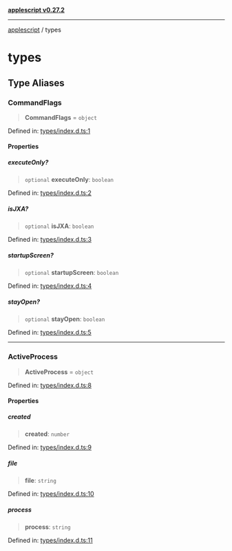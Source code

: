 [**applescript v0.27.2**](README.md)

***

[applescript](README.md) / types

# types

## Type Aliases

### CommandFlags

> **CommandFlags** = `object`

Defined in: [types/index.d.ts:1](https://github.com/geordiekorper/vscode-applescript/blob/7655876c288a9ce66472b020f2746b303dfcb25c/types/index.d.ts#L1)

#### Properties

##### executeOnly?

> `optional` **executeOnly**: `boolean`

Defined in: [types/index.d.ts:2](https://github.com/geordiekorper/vscode-applescript/blob/7655876c288a9ce66472b020f2746b303dfcb25c/types/index.d.ts#L2)

##### isJXA?

> `optional` **isJXA**: `boolean`

Defined in: [types/index.d.ts:3](https://github.com/geordiekorper/vscode-applescript/blob/7655876c288a9ce66472b020f2746b303dfcb25c/types/index.d.ts#L3)

##### startupScreen?

> `optional` **startupScreen**: `boolean`

Defined in: [types/index.d.ts:4](https://github.com/geordiekorper/vscode-applescript/blob/7655876c288a9ce66472b020f2746b303dfcb25c/types/index.d.ts#L4)

##### stayOpen?

> `optional` **stayOpen**: `boolean`

Defined in: [types/index.d.ts:5](https://github.com/geordiekorper/vscode-applescript/blob/7655876c288a9ce66472b020f2746b303dfcb25c/types/index.d.ts#L5)

***

### ActiveProcess

> **ActiveProcess** = `object`

Defined in: [types/index.d.ts:8](https://github.com/geordiekorper/vscode-applescript/blob/7655876c288a9ce66472b020f2746b303dfcb25c/types/index.d.ts#L8)

#### Properties

##### created

> **created**: `number`

Defined in: [types/index.d.ts:9](https://github.com/geordiekorper/vscode-applescript/blob/7655876c288a9ce66472b020f2746b303dfcb25c/types/index.d.ts#L9)

##### file

> **file**: `string`

Defined in: [types/index.d.ts:10](https://github.com/geordiekorper/vscode-applescript/blob/7655876c288a9ce66472b020f2746b303dfcb25c/types/index.d.ts#L10)

##### process

> **process**: `string`

Defined in: [types/index.d.ts:11](https://github.com/geordiekorper/vscode-applescript/blob/7655876c288a9ce66472b020f2746b303dfcb25c/types/index.d.ts#L11)
